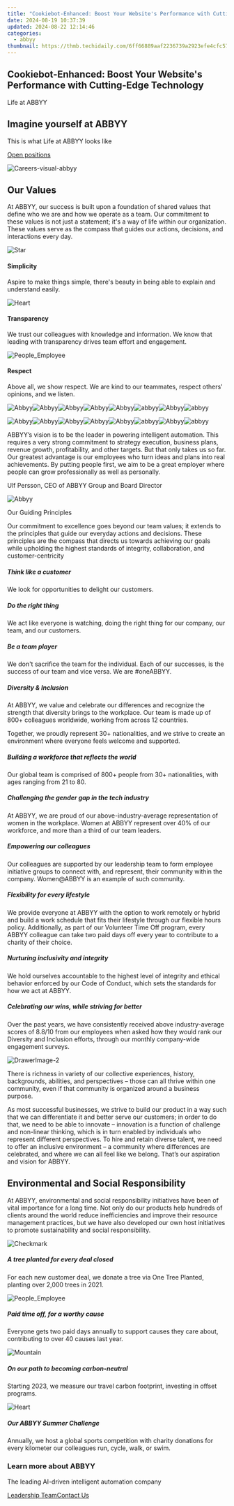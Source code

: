 ```yaml
---
title: "Cookiebot-Enhanced: Boost Your Website's Performance with Cutting-Edge Technology"
date: 2024-08-19 10:37:39
updated: 2024-08-22 12:14:46
categories:
  - abbyy
thumbnail: https://thmb.techidaily.com/6ff66889aaf2236739a2923efe4cfc57f9cd9ea7ad49a91b99fcb2a46f695a7e.jpg
---
```


## Cookiebot-Enhanced: Boost Your Website's Performance with Cutting-Edge Technology

Life at ABBYY

## Imagine yourself at ABBYY

This is what Life at ABBYY looks like

[Open positions](https://tools.techidaily.com/abbyy/products/)

![Careers-visual-abbyy](https://content.abbyy.com/-/media/feature/basecomponents/visuals/careers-visual-abbyy.jpg?h=1000&iar=0&w=5120)

## Our Values

At ABBYY, our success is built upon a foundation of shared values that define who we are and how we operate as a team. Our commitment to these values is not just a statement; it's a way of life within our organization. These values serve as the compass that guides our actions, decisions, and interactions every day.

![Star](https://content.abbyy.com/-/media/project/abbyy/abbyy/2-color-16/_misc_star-128.svg?h=128&iar=0&w=128)

#### Simplicity

Aspire to make things simple, there's beauty in being able to explain and understand easily.

![Heart](https://content.abbyy.com/-/media/project/abbyy/abbyy/2-color-16/_misc_heart-128.svg?h=128&iar=0&w=128)

#### Transparency

We trust our colleagues with knowledge and information. We know that leading with transparency drives team effort and engagement.

![People_Employee](https://content.abbyy.com/-/media/project/abbyy/abbyy/2-color-16/_people_employee-1-128.svg?h=128&iar=0&w=128)

#### Respect

Above all, we show respect. We are kind to our teammates, respect others' opinions, and we listen.

![Abbyy](https://content.abbyy.com/-/media/project/abbyy/abbyy/company/careers/life-at-abbyy/image-gallery/carousel-1.jpg?h=242&iar=0&w=263)![Abbyy](https://content.abbyy.com/-/media/project/abbyy/abbyy/company/careers/life-at-abbyy/image-gallery/carousel-3.jpg?h=395&iar=0&w=360)![Abbyy](https://content.abbyy.com/-/media/project/abbyy/abbyy/company/careers/life-at-abbyy/image-gallery/carousel-2.jpg?h=396&iar=0&w=750)![Abbyy](https://content.abbyy.com/-/media/project/abbyy/abbyy/company/careers/life-at-abbyy/image-gallery/working-1-1-2023.jpg?h=242&iar=0&w=360)![Abbyy](https://content.abbyy.com/-/media/project/abbyy/abbyy/company/careers/life-at-abbyy/image-gallery/working-1-2.jpg?h=242&iar=0&w=458)![abbyy](https://content.abbyy.com/-/media/project/abbyy/abbyy/company/careers/life-at-abbyy/image-gallery/working-1-3.jpg?h=242&iar=0&w=263)![Abbyy](https://content.abbyy.com/-/media/project/abbyy/abbyy/company/careers/life-at-abbyy/image-gallery/working-1-4-2023.jpg?h=396&iar=0&w=750)![abbyy](https://content.abbyy.com/-/media/project/abbyy/abbyy/company/careers/life-at-abbyy/image-gallery/working-1-5-2023.jpg?h=396&iar=0&w=360)

![Abbyy](https://content.abbyy.com/-/media/project/abbyy/abbyy/company/careers/life-at-abbyy/image-gallery/carousel-1.jpg?h=242&iar=0&w=263)![Abbyy](https://content.abbyy.com/-/media/project/abbyy/abbyy/company/careers/life-at-abbyy/image-gallery/carousel-3.jpg?h=395&iar=0&w=360)![Abbyy](https://content.abbyy.com/-/media/project/abbyy/abbyy/company/careers/life-at-abbyy/image-gallery/carousel-2.jpg?h=396&iar=0&w=750)![Abbyy](https://content.abbyy.com/-/media/project/abbyy/abbyy/company/careers/life-at-abbyy/image-gallery/working-1-1-2023.jpg?h=242&iar=0&w=360)![Abbyy](https://content.abbyy.com/-/media/project/abbyy/abbyy/company/careers/life-at-abbyy/image-gallery/working-1-2.jpg?h=242&iar=0&w=458)![abbyy](https://content.abbyy.com/-/media/project/abbyy/abbyy/company/careers/life-at-abbyy/image-gallery/working-1-3.jpg?h=242&iar=0&w=263)![Abbyy](https://content.abbyy.com/-/media/project/abbyy/abbyy/company/careers/life-at-abbyy/image-gallery/working-1-4-2023.jpg?h=396&iar=0&w=750)![abbyy](https://content.abbyy.com/-/media/project/abbyy/abbyy/company/careers/life-at-abbyy/image-gallery/working-1-5-2023.jpg?h=396&iar=0&w=360)

ABBYY’s vision is to be the leader in powering intelligent automation. This requires a very strong commitment to strategy execution, business plans, revenue growth, profitability, and other targets. But that only takes us so far. Our greatest advantage is our employees who turn ideas and plans into real achievements. By putting people first, we aim to be a great employer where people can grow professionally as well as personally.

Ulf Persson, CEO of ABBYY Group and Board Director

![Abbyy](https://content.abbyy.com/-/media/project/abbyy/abbyy/company/careers/life-at-abbyy/drawer-1.jpg?h=389&iar=0&w=750)

Our Guiding Principles

Our commitment to excellence goes beyond our team values; it extends to the principles that guide our everyday actions and decisions. These principles are the compass that directs us towards achieving our goals while upholding the highest standards of integrity, collaboration, and customer-centricity

##### Think like a customer

We look for opportunities to delight our customers.

##### Do the right thing

We act like everyone is watching, doing the right thing for our company, our team, and our customers.

##### Be a team player

We don't sacrifice the team for the individual. Each of our successes, is the success of our team and vice versa. We are #oneABBYY.

##### Diversity & Inclusion

At ABBYY, we value and celebrate our differences and recognize the strength that diversity brings to the workplace. Our team is made up of 800+ colleagues worldwide, working from across 12 countries.

Together, we proudly represent 30+ nationalities, and we strive to create an environment where everyone feels welcome and supported.

##### Building a workforce that reflects the world

Our global team is comprised of 800+ people from 30+ nationalities, with ages ranging from 21 to 80.

##### Challenging the gender gap in the tech industry

At ABBYY, we are proud of our above-industry-average representation of women in the workplace. Women at ABBYY represent over 40% of our workforce, and more than a third of our team leaders.

##### Empowering our colleagues

Our colleagues are supported by our leadership team to form employee initiative groups to connect with, and represent, their community within the company. Women@ABBYY is an example of such community.

##### Flexibility for every lifestyle

We provide everyone at ABBYY with the option to work remotely or hybrid and build a work schedule that fits their lifestyle through our flexible hours policy. Additionally, as part of our Volunteer Time Off program, every ABBYY colleague can take two paid days off every year to contribute to a charity of their choice.

##### Nurturing inclusivity and integrity

We hold ourselves accountable to the highest level of integrity and ethical behavior enforced by our Code of Conduct, which sets the standards for how we act at ABBYY.

##### Celebrating our wins, while striving for better

Over the past years, we have consistently received above industry-average scores of 8.8/10 from our employees when asked how they would rank our Diversity and Inclusion efforts, through our monthly company-wide engagement surveys.

![DrawerImage-2](https://content.abbyy.com/-/media/project/abbyy/abbyy/company/careers/drawer-image-2.jpg?h=389&iar=0&w=750)

There is richness in variety of our collective experiences, history, backgrounds, abilities, and perspectives – those can all thrive within one community, even if that community is organized around a business purpose.

As most successful businesses, we strive to build our product in a way such that we can differentiate it and better serve our customers; in order to do that, we need to be able to innovate – innovation is a function of challenge and non-linear thinking, which is in turn enabled by individuals who represent different perspectives. To hire and retain diverse talent, we need to offer an inclusive environment – a community where differences are celebrated, and where we can all feel like we belong. That’s our aspiration and vision for ABBYY.

## Environmental and Social Responsibility

At ABBYY, environmental and social responsibility initiatives have been of vital importance for a long time. Not only do our products help hundreds of clients around the world reduce inefficiencies and improve their resource management practices, but we have also developed our own host initiatives to promote sustainability and social responsibility.

![Checkmark](https://content.abbyy.com/-/media/project/abbyy/abbyy/2-color-16/_misc_checkmark-64.svg?h=64&iar=0&w=64)

##### A tree planted for every deal closed

For each new customer deal, we donate a tree via One Tree Planted, planting over 2,000 trees in 2021.

![People_Employee](https://content.abbyy.com/-/media/project/abbyy/abbyy/2-color-16/_people_employee-1-64.svg?h=64&iar=0&w=64)

##### Paid time off, for a worthy cause

Everyone gets two paid days annually to support causes they care about, contributing to over 40 causes last year.

![Mountain](https://content.abbyy.com/-/media/project/abbyy/abbyy/2-color-16/_misc_mountain-64.svg?h=64&iar=0&w=64)

##### On our path to becoming carbon-neutral

Starting 2023, we measure our travel carbon footprint, investing in offset programs.

![Heart](https://content.abbyy.com/-/media/project/abbyy/abbyy/2-color-16/_misc_heart-64.svg?h=64&iar=0&w=64)

##### Our ABBYY Summer Challenge

Annually, we host a global sports competition with charity donations for every kilometer our colleagues run, cycle, walk, or swim.

### Learn more about ABBYY

The leading AI-driven intelligent automation company

[Leadership Team](https://tools.techidaily.com/abbyy/products/)[Contact Us](https://tools.techidaily.com/abbyy/products/)

<ins class="adsbygoogle"
     style="display:block"
     data-ad-format="autorelaxed"
     data-ad-client="ca-pub-7571918770474297"
     data-ad-slot="1223367746"></ins>



<ins class="adsbygoogle"
     style="display:block"
     data-ad-client="ca-pub-7571918770474297"
     data-ad-slot="8358498916"
     data-ad-format="auto"
     data-full-width-responsive="true"></ins>
